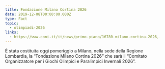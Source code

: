 ```yaml
---
title: Fondazione Milano Cortina 2026
date: 2019-12-08T00:00:00.000Z
type: Fact
topic:
  - olimpiadi-2026
links:
  - https://www.coni.it/it/news/primo-piano/16780-milano-cortina-2026,-costituita-la-fondazione-che-organizzer%C3%A0-i-giochi.html
---
```


È stata costituita oggi pomeriggio a Milano, nella sede della Regione Lombardia, la “Fondazione Milano Cortina 2026” che sarà il “Comitato Organizzatore per i Giochi Olimpici e Paralimpici Invernali 2026”.